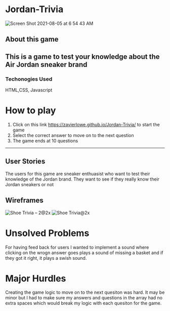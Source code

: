 # Jordan-Trivia
![Screen Shot 2021-08-05 at 6 54 43 AM](https://user-images.githubusercontent.com/85642176/128344083-58d4bc8c-b032-412f-ab4e-a73306a81d3c.png)

## About this game
This is a game to test your knowledge about the Air Jordan sneaker brand
-----
### Techonogies Used
HTML,CSS, Javascript

# How to play
1. Click on this link https://zavierlowe.github.io/Jordan-Trivia/ to start the game
2. Select the correct answer to move on to the next question
3. The game ends at 10 questions
-----

## User Stories
The users for this game are sneaker enthuasist who want to test their knowledge of the Jordan brand. They want to see if they really know their Jordan sneakers or not

## Wireframes
![Shoe Trivia – 2@2x](https://user-images.githubusercontent.com/85642176/128344370-5ed0c664-197c-4b4a-b5b0-a650610f787f.png)
![Shoe Trivia@2x](https://user-images.githubusercontent.com/85642176/128344396-67db91a3-db5b-46b7-81e1-696cc40fa69f.png)

# Unsolved Problems 
For having feed back for users I wanted to implement a sound where clicking on the wrogn answer goes plays a sound of missing a basket and if they got it right, it plays a swish sound.

# Major Hurdles
Creating the game logic to move on to the next quesiton was hard. It may be minor but I had to make sure my answers and questions in the array had no extra spaces which would break my logic with each quesiton for the game.
